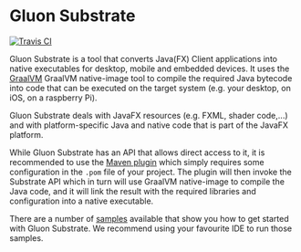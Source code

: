 # Gluon Substrate

[![Travis CI](https://travis-ci.com/gluonhq/substrate.svg?branch=master)](https://travis-ci.com/gluonhq/substrate)

Gluon Substrate is a tool that converts Java(FX) Client applications into
native executables for desktop, mobile and embedded devices.
It uses the [GraalVM](https://graalvm.org) GraalVM native-image tool to
compile the required Java bytecode into code that can be executed on the
target system (e.g. your desktop, on iOS, on a raspberry Pi).

Gluon Substrate deals with JavaFX resources (e.g. FXML, shader code,...)
and with platform-specific Java and native code that is part of the
JavaFX platform. 

While Gluon Substrate has an API that allows direct access to it, it
is recommended to use the [Maven plugin](https://github.com/gluonhq/client-maven-plugin.git) which simply requires some configuration in the `.pom`
file of your project. The plugin will then invoke the Substrate API 
which in turn will use GraalVM native-image to compile the Java code,
and it will link the result with the required libraries and configuration
into a native executable.

There are a number of [samples](https://github.com/gluonhq/client-samples)
available that show you how to get started
with Gluon Substrate. We recommend using your favourite IDE to run those
samples.
